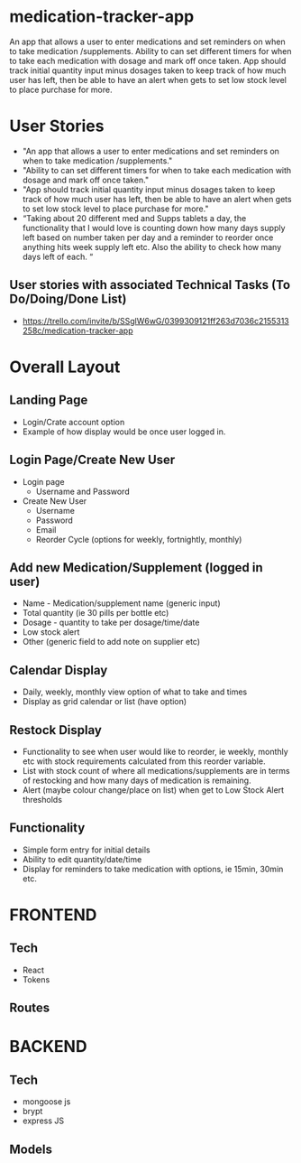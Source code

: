 # medication-tracker-app
An app that allows a user to enter medications and set reminders on when to take medication /supplements. Ability to can set different timers for when to take each medication with dosage and mark off once taken. App should track initial quantity input minus dosages taken to keep track of how much user has left, then be able to have an alert when gets to set low stock level to place purchase for more. 

# User Stories
* "An app that allows a user to enter medications and set reminders on when to take medication /supplements."
* "Ability to can set different timers for when to take each medication with dosage and mark off once taken." 
* "App should track initial quantity input minus dosages taken to keep track of how much user has left, then be able to have an alert when gets to set low stock level to place purchase for more."
*	“Taking about 20 different med and Supps tablets a day, the functionality that I would love is counting down how many days supply left based on number taken per day and a reminder to reorder once anything hits week supply left etc. Also the ability to check how many days left of each. “
## User stories with associated Technical Tasks (To Do/Doing/Done List)
* https://trello.com/invite/b/SSglW6wG/0399309121ff263d7036c2155313258c/medication-tracker-app

# Overall Layout
## Landing Page
* Login/Crate account option
* Example of how display would be once user logged in. 
## Login Page/Create New User
* Login page
  * Username and Password
* Create New User
  * Username
  * Password
  * Email
  * Reorder Cycle (options for weekly, fortnightly, monthly)

## Add new Medication/Supplement (logged in user)
* Name - Medication/supplement name (generic input)
*	Total quantity (ie 30 pills per bottle etc)
*	Dosage - quantity to take per dosage/time/date
*	Low stock alert 
*	Other (generic field to add note on supplier etc)
##	Calendar Display 
*	Daily, weekly, monthly view option of what to take and times
*	Display as grid calendar or list (have option)
##	Restock Display
*	Functionality to see when user would like to reorder, ie weekly, monthly etc with stock requirements calculated from this reorder variable. 
*	List with stock count of where all medications/supplements are in terms of restocking and how many days of medication is remaining. 
*	Alert (maybe colour change/place on list) when get to Low Stock Alert thresholds
##	Functionality
*	Simple form entry for initial details
*	Ability to edit quantity/date/time
*	Display for reminders to take medication with options, ie 15min, 30min etc. 

# FRONTEND
## Tech
* React
* Tokens
## Routes

# BACKEND
## Tech
* mongoose js
* brypt
* express JS
## Models
